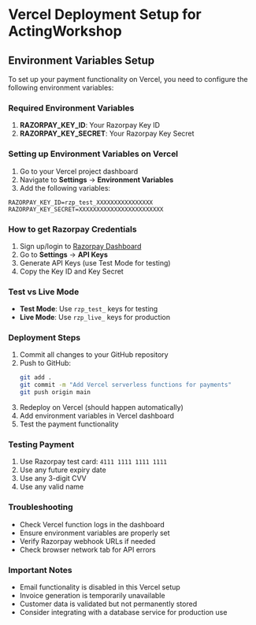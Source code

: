 # Vercel Deployment Setup for ActingWorkshop

## Environment Variables Setup

To set up your payment functionality on Vercel, you need to configure the following environment variables:

### Required Environment Variables

1. **RAZORPAY_KEY_ID**: Your Razorpay Key ID
2. **RAZORPAY_KEY_SECRET**: Your Razorpay Key Secret

### Setting up Environment Variables on Vercel

1. Go to your Vercel project dashboard
2. Navigate to **Settings** → **Environment Variables**
3. Add the following variables:

```
RAZORPAY_KEY_ID=rzp_test_XXXXXXXXXXXXXXXX
RAZORPAY_KEY_SECRET=XXXXXXXXXXXXXXXXXXXXXXXX
```

### How to get Razorpay Credentials

1. Sign up/login to [Razorpay Dashboard](https://dashboard.razorpay.com/)
2. Go to **Settings** → **API Keys**
3. Generate API Keys (use Test Mode for testing)
4. Copy the Key ID and Key Secret

### Test vs Live Mode

- **Test Mode**: Use `rzp_test_` keys for testing
- **Live Mode**: Use `rzp_live_` keys for production

### Deployment Steps

1. Commit all changes to your GitHub repository
2. Push to GitHub:
   ```bash
   git add .
   git commit -m "Add Vercel serverless functions for payments"
   git push origin main
   ```
3. Redeploy on Vercel (should happen automatically)
4. Add environment variables in Vercel dashboard
5. Test the payment functionality

### Testing Payment

1. Use Razorpay test card: `4111 1111 1111 1111`
2. Use any future expiry date
3. Use any 3-digit CVV
4. Use any valid name

### Troubleshooting

- Check Vercel function logs in the dashboard
- Ensure environment variables are properly set
- Verify Razorpay webhook URLs if needed
- Check browser network tab for API errors

### Important Notes

- Email functionality is disabled in this Vercel setup
- Invoice generation is temporarily unavailable
- Customer data is validated but not permanently stored
- Consider integrating with a database service for production use